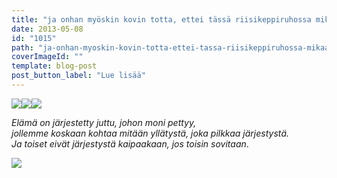 ```yaml
---
title: "ja onhan myöskin kovin totta, ettei tässä riisikeppiruhossa mikään ylevä pesi."
date: 2013-05-08
id: "1015"
path: "ja-onhan-myoskin-kovin-totta-ettei-tassa-riisikeppiruhossa-mikaan-yleva-pesi"
coverImageId: ""
template: blog-post
post_button_label: "Lue lisää"
---
```


[![](/images/IMG_0097.JPG)](http://3.bp.blogspot.com/-AcsJiMAh8TY/UYpgMIqtaHI/AAAAAAAAFso/nCvo0MP8Un8/s1600/IMG_0097.JPG)[![](/images/IMG_0043.JPG)](http://2.bp.blogspot.com/-YgIatv_nkiA/UYphFBLFe4I/AAAAAAAAFs0/Fa_qYniem18/s1600/IMG_0043.JPG)[![](/images/IMG_0094.JPG)](http://4.bp.blogspot.com/-Wig-It_8L6Q/UYpf1uyozWI/AAAAAAAAFsg/Jjcu5-OEQOI/s1600/IMG_0094.JPG)

_Elämä on järjestetty juttu, johon moni pettyy,  
jollemme koskaan kohtaa mitään yllätystä, joka pilkkaa järjestystä.  
Ja toiset eivät järjestystä kaipaakaan, jos toisin sovitaan_.

[![](/images/ak.jpg)](http://3.bp.blogspot.com/-O_1lfuesATI/UYpmvbAJsQI/AAAAAAAAFtE/eY3OSHBzMb8/s1600/ak.jpg)

